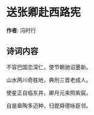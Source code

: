 # 送张卿赴西路宪

**作者**: 冯时行

## 诗词内容

不容巴国恋深仁，使节朝驰诏墨新。

山水两川奇胜地，典刑三晋老成人。

使星正自临东井，卿月元来照紫宸。

自是皋陶多迈种，归毘舜德咏臣邻。

